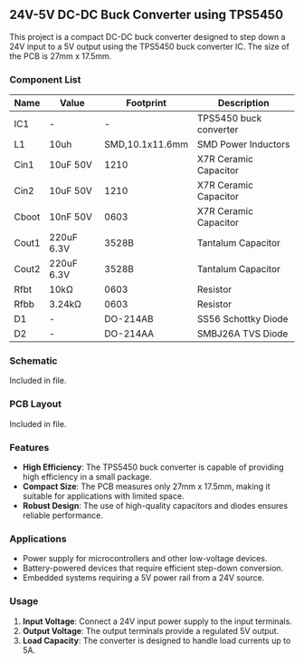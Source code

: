 ## 24V-5V DC-DC Buck Converter using TPS5450

This project is a compact DC-DC buck converter designed to step down a 24V input to a 5V output using the TPS5450 buck converter IC. The size of the PCB is 27mm x 17.5mm.

### Component List

| **Name** | **Value**   | **Footprint** | **Description**                |
|----------|-------------|---------------|-------------------------------|
| IC1      | -           | -             | TPS5450 buck converter        |
| L1       | 10uh           | SMD,10.1x11.6mm      | SMD Power Inductors             |
| Cin1     | 10uF 50V    | 1210          | X7R Ceramic Capacitor         |
| Cin2     | 10uF 50V    | 1210          | X7R Ceramic Capacitor         |
| Cboot    | 10nF 50V    | 0603          | X7R Ceramic Capacitor         |
| Cout1    | 220uF 6.3V  | 3528B         | Tantalum Capacitor            |
| Cout2    | 220uF 6.3V  | 3528B         | Tantalum Capacitor            |
| Rfbt     | 10kΩ        | 0603          | Resistor                      |
| Rfbb     | 3.24kΩ      | 0603          | Resistor                      |
| D1       | -           | DO-214AB      | SS56 Schottky Diode           |
| D2       | -           | DO-214AA      | SMBJ26A TVS Diode             |


### Schematic

Included in file.

### PCB Layout

Included in file.

### Features

- **High Efficiency**: The TPS5450 buck converter is capable of providing high efficiency in a small package.
- **Compact Size**: The PCB measures only 27mm x 17.5mm, making it suitable for applications with limited space.
- **Robust Design**: The use of high-quality capacitors and diodes ensures reliable performance.

### Applications

- Power supply for microcontrollers and other low-voltage devices.
- Battery-powered devices that require efficient step-down conversion.
- Embedded systems requiring a 5V power rail from a 24V source.

### Usage

1. **Input Voltage**: Connect a 24V input power supply to the input terminals.
2. **Output Voltage**: The output terminals provide a regulated 5V output.
3. **Load Capacity**: The converter is designed to handle load currents up to 5A.
